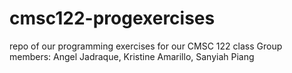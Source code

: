 # cmsc122-progexercises
repo of our programming exercises for our CMSC 122 class 
Group members: Angel Jadraque, Kristine Amarillo, Sanyiah Piang
